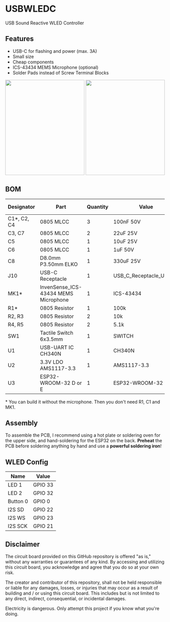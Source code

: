 # USBWLEDC
USB Sound Reactive WLED Controller

## Features

- USB-C for flashing and power (max. 3A)
- Small size
- Cheap components
- ICS-43434 MEMS Microphone (optional)
- Solder Pads instead of Screw Terminal Blocks

<img src="https://github.com/NandXor96/USBWLEDC/blob/main/images/front.png?raw=true" width="250" height="300" /> <img src="https://github.com/NandXor96/USBWLEDC/blob/main/images/back.png?raw=true" width="250" height="300" />

## BOM

|Designator    |Part                                            |Quantity|Value                  |LCSC Part #| Mouser Part # |
|--------------|------------------------------------------------|--------|-----------------------|-----------|---------------|
|C1*, C2, C4   |0805 MLCC                                       |3       |100nF 50V              |C49678     ||
|C3, C7        |0805 MLCC                                       |2       |22uF 25V               |C45783     ||
|C5            |0805 MLCC                                       |1       |10uF 25V               |C15850     ||
|C6            |0805 MLCC                                       |1       |1uF 50V                |C28323     ||
|C8            |D8.0mm P3.50mm ELKO                             |1       |330uF 25V              |C3008476   ||
|J10           |USB-C Receptacle                                |1       |USB_C_Receptacle_USB2.0|C2988369   ||
|MK1*          |InvenSense_ICS-43434 MEMS Microphone            |1       |ICS-43434              |           |410-ICS-43434|
|R1*           |0805 Resistor                                   |1       |100k                   |C149504    ||
|R2, R3        |0805 Resistor                                   |2       |10k                    |C17414     ||
|R4, R5        |0805 Resistor                                   |2       |5.1k                   |C27834     ||
|SW1           |Tactile Switch 6x3.5mm                          |1       |SWITCH                 |C3726366   ||
|U1            |USB-UART IC CH340N                              |1       |CH340N                 |C2977777   ||
|U2            |3.3V LDO AMS1117-3.3                            |1       |AMS1117-3.3            |C6186      ||
|U3            |ESP32-WROOM-32 D or E                           |1       |ESP32-WROOM-32         |C701341    |356-ESP32WRM32E132PH|

\* You can build it without the microphone. Then you don't need R1, C1 and MK1.

## Assembly

To assemble the PCB, I recommend using a hot plate or soldering oven for the upper side, and hand-soldering for the ESP32 on the back.
**Preheat** the PCB before soldering anything by hand and use a **powerful soldering iron**!  

## WLED Config

| Name | Value |
|------|-------|
| LED 1 | GPIO 33 |
| LED 2 | GPIO 32 |
| Button 0 | GPIO 0 |
| I2S SD | GPIO 22 |
| I2S WS | GPIO 23 |
| I2S SCK | GPIO 21 |

## Disclaimer

The circuit board provided on this GitHub repository is offered "as is," without any warranties or guarantees of any kind. By accessing and utilizing this circuit board, you acknowledge and agree that you do so at your own risk.

The creator and contributor of this repository, shall not be held responsible or liable for any damages, losses, or injuries that may occur as a result of building and / or using this circuit board. This includes but is not limited to any direct, indirect, consequential, or incidental damages.

Electricity is dangerous. Only attempt this project if you know what you're doing.
